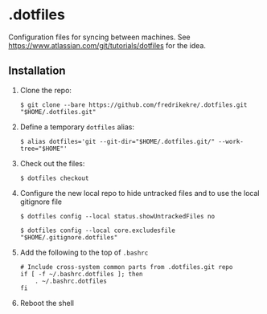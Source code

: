 # .dotfiles

Configuration files for syncing between machines. See https://www.atlassian.com/git/tutorials/dotfiles for the idea.

## Installation

1. Clone the repo:
   ```
   $ git clone --bare https://github.com/fredrikekre/.dotfiles.git "$HOME/.dotfiles.git"
   ```

2. Define a temporary `dotfiles` alias:
   ```
   $ alias dotfiles='git --git-dir="$HOME/.dotfiles.git/" --work-tree="$HOME"'
   ```

3. Check out the files:
   ```
   $ dotfiles checkout
   ```

4. Configure the new local repo to hide untracked files and to use the local gitignore file
   ```
   $ dotfiles config --local status.showUntrackedFiles no

   $ dotfiles config --local core.excludesfile "$HOME/.gitignore.dotfiles"
   ```


5. Add the following to the top of `.bashrc`
   ```
   # Include cross-system common parts from .dotfiles.git repo
   if [ -f ~/.bashrc.dotfiles ]; then
       . ~/.bashrc.dotfiles
   fi
   ```

6. Reboot the shell

